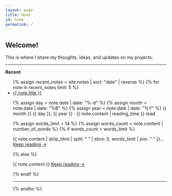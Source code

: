 ```yaml
---
layout: page
title: Home
id: home
permalink: /
---
```

## Welcome!

This is where I share my thoughts, ideas, and updates on my projects. 

<hr>

<strong>Recent</strong>

<ul>
  {% assign recent_notes = site.notes | sort: "date" | reverse %}
  {% for note in recent_notes limit: 5 %}
    <li>
      <a class="internal-link" href="{{ site.baseurl }}{{ note.url }}">{{ note.title }}</a>
      <br>
      <p>
        {% assign day = note.date | date: "%-d" %}
        {% assign month = note.date | date: "%B" %}
        {% assign year = note.date | date: "%Y" %}
        <span data-date>{{ month }}&#8203; {{ day }}&#8203;, {{ year }}</span> ·
        {{ note.content | reading_time }} read
      </p>
      {% assign words_limit = 14 %}
      {% assign words_count = note.content | number_of_words %}
      {% if words_count > words_limit %}
        <p>{{ note.content | strip_html | split: " " | slice: 0, words_limit | join: " " }}...
        <a class="internal-link read-more" href="{{ note.url }}">Keep reading →</a>
        </p>
      {% else %}
        <p>{{ note.content }}
        <a class="internal-link read-more" href="{{ note.url }}">Keep reading →</a>
        </p>
      {% endif %}
    </li>
    <hr> <!-- Divider -->
  {% endfor %}
</ul>

<style>
  .wrapper {
    max-width: 46em;
  }
</style>
